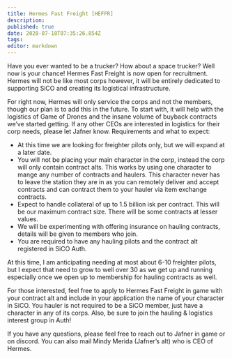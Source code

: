 ```yaml
---
title: Hermes Fast Freight [HEFFR]
description: 
published: true
date: 2020-07-18T07:35:26.854Z
tags: 
editor: markdown
---
```




Have you ever wanted to be a trucker? How about a space trucker? Well now is your chance! Hermes Fast Freight is now open for recruitment. Hermes will not be like most corps however, it will be entirely dedicated to supporting SiCO and creating its logistical infrastructure.

For right now, Hermes will only service the corps and not the members, though our plan is to add this in the future. To start with, it will help with the logistics of Game of Drones and the insane volume of buyback contracts we’ve started getting. If any other CEOs are interested in logistics for their corp needs, please let Jafner know.
Requirements and what to expect:

- At this time we are looking for freighter pilots only, but we will expand at a later date.
- You will not be placing your main character in the corp, instead the corp will only contain contract alts. This works by using one character to mange any number of contracts and haulers. This character never has to leave the station they are in as you can remotely deliver and accept contracts and can contract them to your hauler via item exchange contracts.
- Expect to handle collateral of up to 1.5 billion isk per contract. This will be our maximum contract size. There will be some contracts at lesser values.
- We will be experimenting with offering insurance on hauling contracts, details will be given to members who join.
- You are required to have any hauling pilots and the contract alt registered in SiCO Auth.

At this time, I am anticipating needing at most about 6-10 freighter pilots, but I expect that need to grow to well over 30 as we get up and running especially once we open up to membership for hauling contracts as well.

For those interested, feel free to apply to Hermes Fast Freight in game with your contract alt and include in your application the name of your character in SiCO. You hauler is not required to be a SiCO member, just have a character in any of its corps. Also, be sure to join the hauling & logistics interest group in Auth!

If you have any questions, please feel free to reach out to Jafner in game or on discord. You can also mail Mindy Merida (Jafner’s alt) who is CEO of Hermes.
